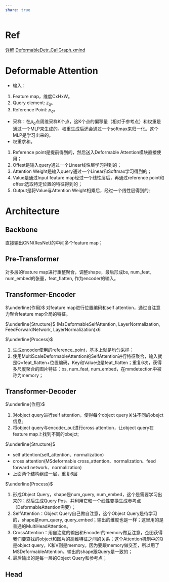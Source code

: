 ```yaml
---
share: true
---
```


# Ref 
[详解](https://zhuanlan.zhihu.com/p/520666550)
[DeformableDetr_CallGraph.xmind](https://1drv.ms/u/s!AoE-r_P7l4j3gv5X5XwlX-VIGStRjQ?e=He2fwW)

# Deformable Attention

- 输入：
1. Feature map，维度CxHxW。
2. Query element: $z_q$。
3. Reference Point: $p_q$。
- 采样：在$p_q$点周维采样K个点，这K个点的偏移量（相对于参考点）和权重是通过一个MLP来生成的。权重生成后还会通过一个softmax来归一化。这个MLP是学习出来的。
- 权重求和。

1. Reference point是提前得到的，然后送入Deformable Attention模块直接使用；
2. Offest是输入query通过一个Linear线性层学习得到的；
3. Attention Weight是输入query通过一个Linear和Softmax学习得到的；
4. Value是通过Input feature map经过一个线性层后，再通过reference point和offest选取特定位置的特征得到的；
5. Output是将Value与Attention Weight相乘后，经过一个线性层得到的;


# Architecture

## Backbone

直接输出CNN(ResNet)的中间多个feature map；

## Pre-Transformer
对多层的feature map进行重整聚合，调整shape，最后形成bs, num_feat, num_embed的张量，feat_flatten, 作为encoder的输入。

## Transformer-Encoder

$\underline{作用}$
对feature map进行位置编码和self attention，通过自注意力聚合feature map全局的特征。

$\underline{Structure}$
(MsDeformableSelfAttention, LayerNormalization, FeedForwardNetwork, LayerNormalization)x6

$\underline{Process}$
1. 生成encoder使用的reference_point，基本上就是均匀采样；
2. 使用MultiScaleDeformableAttention的SelfAttention进行特征聚合，输入就是Q=feat_flatten+位置编码，Key和Value也是feat_flatten；重复6次，获得多尺度聚合的图片特征：bs, num_feat, num_embed，在mmdetection中被称为memory；

## Transformer-Decoder

$\underline{作用}$
1. 对object query进行self attention，使得每个object query关注不同的obejct信息;
2. 将object query与encoder_out进行cross attention，让object query在feature map上找到不同的obejct;

$\underline{Structure}$
- self attention(self_attention、normalization)
- cross attention(MSdeformable cross_attention、normalization、feed forward network、normalization)
- 上面两个结构组成一层，重复6层

$\underline{Process}$
1. 形成Object Query，shape是num_query, num_embed，这个是需要学习出来的；然后生成Query Pos，并利用它和一个线性变换生成参考点（DeformableAttention需要）；
2. SelfAttention：Object Query自己做自注意，这个Object Query是待学习的，shape是num_query, query_embed；输出的维度也是一样；这里用的是普通的MultiHeadAttention。
3. CrossAttention：用自注意的输出和Encoder的memory做互注意，企图获得我们要查找的object和图片的高维特征之间的关系；这个Attention机制中的Q是object query，K和V则是memory。因为要跟memory做交互，所以用了MSDeformableAttention。输出的shape跟Query是一致的；
4. 最后输出的是每一层的Object Query和参考点；

## Head
